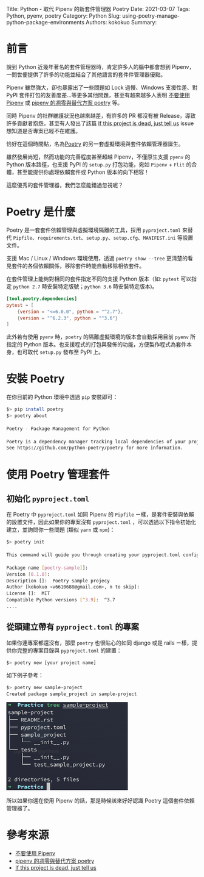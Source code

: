 Title: Python - 取代 Pipenv 的新套件管理器 Poetry
Date: 2021-03-07
Tags: Python, pyenv, poetry
Category: Python
Slug: using-poetry-manage-python-package-environments
Authors: kokokuo
Summary: 


# 前言
說到 Python 近幾年著名的套件管理器時，肯定許多人的腦中都會想到 Pipenv，一問世便提供了許多的功能並結合了其他語言的套件件管理器優點。

Pipenv 雖然強大，卻也暴露出了一些問題如 Lock 過慢、Windows 支援性差、對 PyPI 套件打包的友善度差...等更多其他問題，甚至有越來越多人表明 [不要使用 Pipenv](http://greyli.com/do-not-use-pipenv/) 或 [pipenv 的凋零與替代方案 poetry](https://blog.gslin.org/archives/2019/12/21/9347/pipenv-%E7%9A%84%E5%87%8B%E9%9B%B6%E8%88%87%E6%9B%BF%E4%BB%A3%E6%96%B9%E6%A1%88-poetry/) 等。

同時 Pipenv 的社群維護狀況也越來越差，有許多的 PR 都沒有被 Release，導致許多貢獻者抱怨，甚至有人發出了該篇 [If this project is dead, just tell us](https://github.com/pypa/pipenv/issues/4058) issue 想知道是否專案已經不在維護。

恰好在這個時間點，名為[Poetry](https://python-poetry.org/) 的另一套虛擬環境與套件依賴管理器誕生。

雖然發展尚短，然而功能的完善程度甚至超越 Pipenv，不僅原生支援 `pyenv` 的 Python 版本路徑，也支援 PyPI 的 `setup.py` 打包功能，宛如 `Pipenv` + `Flit` 的合體，甚至能提供你處理依賴套件或 Python 版本的向下相容！

這麼優秀的套件管理器，我們怎麼能錯過忽視呢？

# Poetry 是什麼
Poetry 是一套套件依賴管理與虛擬環境隔離的工具，採用 `pyproject.toml` 來替代 `Pipfile`、`requirements.txt`、`setup.py`、`setup.cfg`、`MANIFEST.ini` 等設置文件。

支援 Mac / Linux / Windows 環境使用，透過 `poetry show --tree` 更清楚的看見套件的各個依賴關係，移除套件時能自動移除相依套件。

在套件管理上能夠對相同的套件指定不同的支援 Python 版本（如: `pytest` 可以指定 `python 2.7` 時安裝特定版號；`python 3.6` 時安裝特定版本)。

```toml
[tool.poetry.dependencies]
pytest = [
    {version = "<=6.0.0", python = "^2.7"},
    {version = "^6.2.3", python = "^3.6"}
]
```

此外若有使用 `pyenv` 時，`poetry` 的隔離虛擬環境的版本會自動採用目前 `pyenv` 所指定的 Python 版本。也支援程式的打包與發佈的功能，方便製作程式為套件本身，也可取代 `setup.py` 發布至 PyPI 上。

# 安裝 Poetry
在你目前的 Python 環境中透過 `pip` 安裝即可：

```bash
$> pip install poetry
$> poetry about

Poetry - Package Management for Python

Poetry is a dependency manager tracking local dependencies of your projects and libraries.
See https://github.com/python-poetry/poetry for more information.
```

# 使用 Poetry 管理套件

## 初始化 `pyproject.toml`
在 Poetry 中 `pyproject.toml` 如同 Pipenv 的 `Pipfile` ㄧ樣，是套件安裝與依賴的設置文件，因此如果你的專案沒有 `pyproject.toml` ，可以透過以下指令初始化建立，並詢問你一些問題 (類似 `yarn` 或 `npm`)：

```bash
$> poetry init

This command will guide you through creating your pyproject.toml config.

Package name [poetry-sample]]:
Version [0.1.0]:
Description []:  Poetry sample projecy
Author [kokokuo <v6610688@gmail.com>, n to skip]:
License []:  MIT
Compatible Python versions [^3.9]:  ^3.7
....
```

## 從頭建立帶有 `pyproject.toml` 的專案
如果你連專案都還沒有，那麼 `poetry` 也很貼心的如同 django 或是 rails ㄧ樣，提供你完整的專案目錄與 `pyproject.toml` 的建置：

```bash
$> poetry new [your project name]
```

如下例子參考：

```bash
$> poetry new sample-project
Created package sample_project in sample-project
```

<img src="../images/../../images/20210307-using-poetry-manage-python-package-environments/poetry-new-project.png" alt="poetry-new-project" width="320px"/>



所以如果你還在使用 Pipenv 的話，那是時候該來好好認識 Poetry 這個套件依賴管理器了。

# 參考來源
- [不要使用 Pipenv](http://greyli.com/do-not-use-pipenv/)
- [pipenv 的凋零與替代方案 poetry](https://blog.gslin.org/archives/2019/12/21/9347/pipenv-%E7%9A%84%E5%87%8B%E9%9B%B6%E8%88%87%E6%9B%BF%E4%BB%A3%E6%96%B9%E6%A1%88-poetry/) 
- [If this project is dead, just tell us](https://github.com/pypa/pipenv/issues/4058)